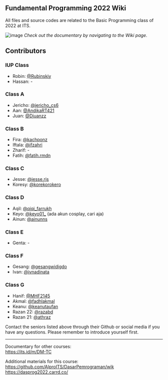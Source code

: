 ## Fundamental Programming 2022 Wiki
All files and source codes are related to the Basic Programming class of 2022 at ITS.

![image](https://user-images.githubusercontent.com/117990315/210136544-a3bd4314-f8d5-4000-b2d8-356f94bbb6c7.png)
<i>Check out the documentary by navigating to the Wiki page.</i>

## Contributors
### IUP Class
- Robin: [@Rubinskiy](https://github.com/Rubinskiy)
- Hassan: -

### Class A
- Jericho: [@jericho_cs6](https://www.instagram.com/jericho_cs6/)
- Aan: [@AndikaRT421](https://github.com/AndikaRT421)
- Juan: [@Djuanzz](https://github.com/Djuanzz)

### Class B
- Fira: [@kachponz](https://github.com/kachponz)
- Iftala: [@ifzahri](https://github.com/ifzahri)
- Zharif: -
- Fatih: [@fatih.rmdn](https://www.instagram.com/fatih.rmdn)

### Class C 
- Jesse: [@jesse.rjs](https://www.instagram.com/jesse.rjs)
- Koresy: [@korekorokero](https://github.com/korekorokero)

### Class D
- Aqil: [@qiqi_farrukh](https://www.instagram.com/qiqi_farrukh)
- Keyo: [@keyo01_](https://www.instagram.com/keyo01_) (ada akun cosplay, cari aja)
- Ainun: [@ainunns](https://github.com/ainunns)

### Class E
- Genta: -

### Class F
- Gesang: [@gesangwidigdo](https://github.com/gesangwidigdo)
- Ivan: [@ivnadinata](https://www.instagram.com/ivnadinata)

### Class G
- Hanif: [@MHF2145](https://github.com/MHF2145)
- Akmal: [@fadhlakmal](https://github.com/fadhlakmal)
- Keanu: [@keanutaufan](https://github.com/keanutaufan)
- Razan 22: [@razabd](https://github.com/razabd)
- Razan 21: [@athraz](https://github.com/athraz)

Contact the seniors listed above through their Github or social media if you have any questions. Please remember to introduce yourself first.
***

Documentary for other courses:<br>
https://its.id/m/DM-TC

Additional materials for this course:<br>
https://github.com/AlproITS/DasarPemrograman/wik<br>
https://dasprog2022.carrd.co/
